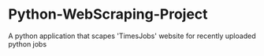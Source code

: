 # Python-WebScraping-Project
A python application that scapes 'TimesJobs' website for recently uploaded python jobs
